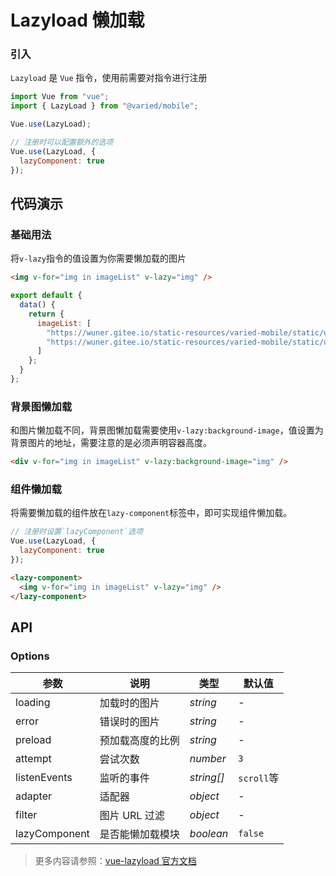 # Lazyload 懒加载

### 引入

`Lazyload` 是 `Vue` 指令，使用前需要对指令进行注册

```js
import Vue from "vue";
import { LazyLoad } from "@varied/mobile";

Vue.use(LazyLoad);

// 注册时可以配置额外的选项
Vue.use(LazyLoad, {
  lazyComponent: true
});
```

## 代码演示

### 基础用法

将`v-lazy`指令的值设置为你需要懒加载的图片

```html
<img v-for="img in imageList" v-lazy="img" />
```

```js
export default {
  data() {
    return {
      imageList: [
        "https://wuner.gitee.io/static-resources/varied-mobile/static/universe.jpg",
        "https://wuner.gitee.io/static-resources/varied-mobile/static/universe-1.jpg"
      ]
    };
  }
};
```

### 背景图懒加载

和图片懒加载不同，背景图懒加载需要使用`v-lazy:background-image`，值设置为背景图片的地址，需要注意的是必须声明容器高度。

```html
<div v-for="img in imageList" v-lazy:background-image="img" />
```

### 组件懒加载

将需要懒加载的组件放在`lazy-component`标签中，即可实现组件懒加载。

```js
// 注册时设置`lazyComponent`选项
Vue.use(LazyLoad, {
  lazyComponent: true
});
```

```html
<lazy-component>
  <img v-for="img in imageList" v-lazy="img" />
</lazy-component>
```

## API

### Options

| 参数          | 说明             | 类型       | 默认值     |
| ------------- | ---------------- | ---------- | ---------- |
| loading       | 加载时的图片     | _string_   | -          |
| error         | 错误时的图片     | _string_   | -          |
| preload       | 预加载高度的比例 | _string_   | -          |
| attempt       | 尝试次数         | _number_   | `3`        |
| listenEvents  | 监听的事件       | _string[]_ | `scroll`等 |
| adapter       | 适配器           | _object_   | -          |
| filter        | 图片 URL 过滤    | _object_   | -          |
| lazyComponent | 是否能懒加载模块 | _boolean_  | `false`    |

> 更多内容请参照：[vue-lazyload 官方文档](https://github.com/hilongjw/vue-lazyload)
